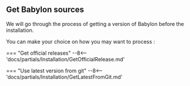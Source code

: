## Get Babylon sources

We will go through the process of getting a version of Babylon before the installation.

You can make your choice on how you may want to process :

=== "Get official releases"
    --8<-- 'docs/partials/Installation/GetOfficialRelease.md'

=== "Use latest version from git"
    --8<-- 'docs/partials/Installation/GetLatestFromGit.md'